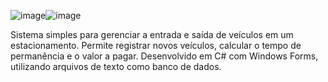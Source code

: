 ![image](https://github.com/user-attachments/assets/d082b2b9-674d-4139-8b42-9477f410d5a5)![image](https://github.com/user-attachments/assets/38a253b6-b958-4fee-ab6c-e736a120e543)

Sistema simples para gerenciar a entrada e saída de veículos em um estacionamento. Permite registrar novos veículos, calcular o tempo de permanência e o valor a pagar. Desenvolvido em C# com Windows Forms, utilizando arquivos de texto como banco de dados. 
